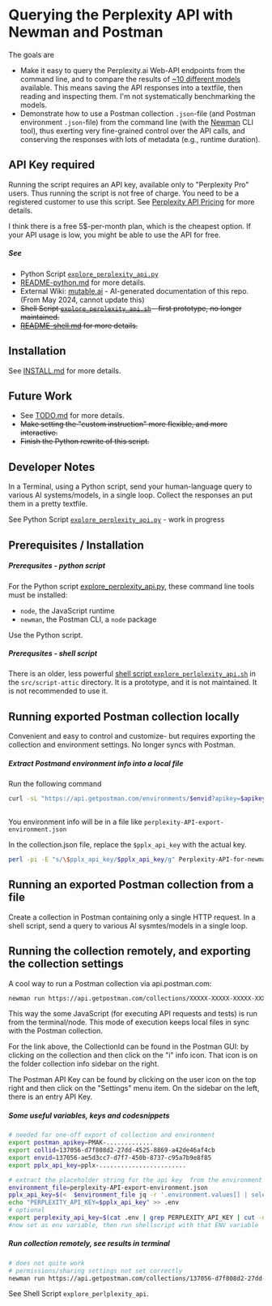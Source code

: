 <!-- markdownlint-disable MD001 -->
# Querying the Perplexity API with Newman and Postman

The goals are

- Make it easy to query the Perplexity.ai Web-API endpoints from the command line, and to compare the results of [~10 different models](https://docs.perplexity.ai/docs/model-cards) available. This means saving the API responses into a textfile, then reading and inspecting them. I'm not systematically benchmarking the models.  
- Demonstrate how to use a Postman collection `.json`-file (and Postman environment `.json`-file) from the command line (with the [Newman](https://www.npmjs.com/package/newman) CLI tool), thus exerting very fine-grained control over the API calls, and conserving the responses with lots of metadata (e.g., runtime duration).

## API Key required

Running the script requires an API key, available only to "Perplexity Pro" users. Thus running the script is not free of charge. You need to be a registered customer to use this script. See [Perplexity API Pricing](https://docs.perplexity.ai/docs/pricing) for more details.

I think there is a free 5$-per-month plan, which is the cheapest option. If your API usage is low, you might be able to use the API for free.

##### See

- Python Script [`explore_perplexity_api.py`](explore_perplexity_api.py)  
- [README-python.md](doc/README-python.md) for more details.
- External Wiki: [mutable.ai](https://wiki.mutable.ai/knbknb/perplexity-api-search) - AI-generated documentation of this repo. (From May 2024, cannot update this)
- ~~Shell Script [`explore_perplexity_api.sh`](explore_perplexity_api.sh) - first prototype, no longer maintained.~~  
- ~~[README-shell.md](doc/README-shell.md) for more details.~~


## Installation

See [INSTALL.md](doc/INSTALL.md) for more details.

## Future Work

- See [TODO.md](doc/TODO.md) for more details.
- ~~Make setting the "custom instruction" more flexible, and more interactive.~~
- ~~Finish the Python rewrite of this script.~~


## Developer Notes

In a Terminal, using a Python script, send your human-language query to various AI systems/models, in a single loop.
Collect the responses an put them in a pretty textfile.

See Python Script [`explore_perplexity_api.py`](../explore_perplexity_api.py) - work in progress

## Prerequisites / Installation

##### Prerequsites - python script

For the Python script [explore_perplexity_api.py](../explore_perplexity_api.py), these command line tools must be installed:

- `node`, the JavaScript runtime
- `newman`, the Postman CLI, a `node` package

Use the Python script.

##### Prerequsites - shell script

There is an older, less powerful [shell script `explore_perlplexity_api.sh`](../explore_perplexity_api.sh)  in the `src/script-attic` directory. It is a prototype, and it is not maintained. It is not recommended to use it.

## Running exported Postman collection locally

Convenient and easy to control and customize- but requires exporting the collection and environment settings. No longer syncs with Postman.

##### Extract Postmand environment info into a local file

Run the following command

```bash
curl -sL "https://api.getpostman.com/environments/$envid?apikey=$apikey"
    
```

You environment info will be in a file like `perplexity-API-export-environment.json`

In the collection.json file, replace the `$pplx_api_key` with the actual key.

```bash
perl -pi -E "s/\$pplx_api_key/$pplx_api_key/g" Perplexity-API-for-newman.postman_collection.json
```

## Running an exported Postman collection from a file

Create a collection in Postman containing only a single HTTP request. In a shell script, send a query to various AI sysmtes/models in a single loop.

## Running the collection remotely, and exporting the collection settings

A cool way to run a Postman collection via api.postman.com:

```bash
newman run https://api.getpostman.com/collections/XXXXX-XXXXX-XXXXX-XXXXX-XXXXX?apikey=YYYYY-YYYYY-YYYYY-YYYYY-YYYYY
```

This way the some JavaScript (for executing API requests and tests) is run from the terminal/node. This mode of execution keeps local files in sync with the Postman collection.

For the link above, the CollectionId can be found in the Postman GUI: by clicking on the collection and then click on the "i" info icon. That icon is on the folder collection info sidebar on the right.

The Postman API Key can be found by clicking on the user icon on the top right and then click on the "Settings" menu item. On the sidebar on the left, there is an entry API Key.

##### Some useful variables, keys and codesnippets

```bash
# needed for one-off export of collection and environment
export postman_apikey=PMAK-.............
export collid=137056-d7f808d2-27dd-4525-8869-a42de46af4cb
export envid=137056-ae5d3cc7-d7f7-450b-8737-c95a7b9e8f85
export pplx_api_key=pplx-........................

# extract the placeholder string for the api key  from the environment file, 
environment_file=perplexity-API-export-environment.json
pplx_api_key=$(<  $environment_file jq -r '.environment.values[] | select(.key=="PERPLEXITY_API_KEY") | .value')
echo "PERPLEXITY_API_KEY=$pplx_api_key" >> .env
# optional
export perplexity_api_key=$(cat .env | grep PERPLEXITY_API_KEY | cut -d= -f2)
#now set as env variable, then run shellscript with that ENV variable
```

##### Run collection remotely, see results in terminal

```bash
# does not quite work
# permissions/sharing settings not set correctly
newman run https://api.getpostman.com/collections/137056-d7f808d2-27dd-4525-8869-a42de46af4cb?apikey=$apikey
```

See Shell Script `explore_perlplexity_api`.
